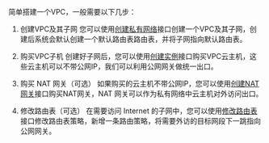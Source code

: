 简单搭建一个VPC，一般需要以下几步：

1) 创建VPC及其子网
您可以使用[创建私有网络](/doc/api/245/1309)接口创建一个VPC及其子网，创建后系统会默认创建一个默认路由表路由表，并将子网指向默认路由表。

2) 购买VPC子机 
创建好子网后，您可以使用[创建实例](/doc/api/229/1350)接口购买VPC云主机，这些云主机可以不带公网IP，我们可以利用公网网关做统一出口。

3) 购买 NAT 网关（可选）
如果购买的云主机不带公网IP，您可以使用[创建NAT网关](/doc/api/245/4094)接口购买NAT网关，NAT 网关可以作为私有网络中云主机对外访问出口。

5) 修改路由表（可选）
在需要访问 Internet 的子网中，您可以使用[修改路由表](/doc/api/245/1417)接口修改路由表策略，新增一条路由策略，将需要外访的目标网段下一跳指向公网网关。
